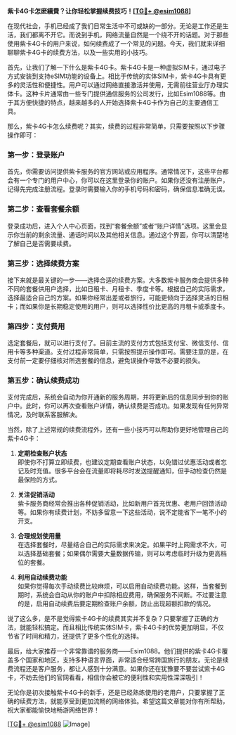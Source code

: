**紫卡4G卡怎麽續費？让你轻松掌握续费技巧！[[TG💪+ @esim1088](https://t.me/s/esim1088)]**

在现代社会，手机已经成了我们日常生活中不可或缺的一部分。无论是工作还是生活，我们都离不开它。而说到手机，网络流量自然是一个绕不开的话题。对于那些使用紫卡4G卡的用户来说，如何续费成了一个常见的问题。今天，我们就来详细聊聊紫卡4G卡的续费方法，以及一些实用的小技巧。

首先，让我们了解一下什么是紫卡4G卡。紫卡4G卡是一种虚拟SIM卡，通过电子方式安装到支持eSIM功能的设备上。相比于传统的实体SIM卡，紫卡4G卡具有更多的灵活性和便捷性。用户可以通过网络直接激活并使用，无需前往营业厅办理实体卡。这种卡片通常由一些专门提供通信服务的公司发行，比如Esim1088等。由于其方便快捷的特点，越来越多的人开始选择紫卡4G卡作为自己的主要通信工具。

那么，紫卡4G卡怎么续费呢？其实，续费的过程非常简单，只需要按照以下步骤操作即可：

### **第一步：登录账户**
首先，你需要访问提供紫卡服务的官方网站或应用程序。通常情况下，这些平台都会有一个专门的用户中心，你可以在这里登录你的账户。如果你还没有注册账户，记得先完成注册流程。登录时需要输入你的手机号码和密码，确保信息准确无误。

### **第二步：查看套餐余额**
登录成功后，进入个人中心页面，找到“套餐余额”或者“账户详情”选项。这里会显示你当前的剩余流量、通话时间以及其他相关信息。通过这个界面，你可以清楚地了解自己是否需要续费。

### **第三步：选择续费方案**
接下来就是最关键的一步——选择合适的续费方案。大多数紫卡服务商会提供多种不同的套餐供用户选择，比如日租卡、月租卡、季度卡等。根据自己的实际需求，选择最适合自己的方案。如果你经常出差或者旅行，可能更倾向于选择灵活的日租卡；而如果你是长期稳定使用的用户，则可以选择性价比更高的月租卡或季度卡。

### **第四步：支付费用**
选定套餐后，就可以进行支付了。目前主流的支付方式包括支付宝、微信支付、信用卡等多种渠道。支付过程非常简单，只需按照提示操作即可。需要注意的是，在支付前一定要仔细核对所选套餐的信息，避免误操作导致不必要的损失。

### **第五步：确认续费成功**
支付完成后，系统会自动为你开通新的服务周期，并将更新后的信息同步到你的账户中。此时，你可以再次查看账户详情，确认续费是否成功。如果发现有任何异常情况，及时联系客服解决。

当然，除了上述常规的续费流程外，还有一些小技巧可以帮助你更好地管理自己的紫卡4G卡：

1. **定期检查账户状态**  
   即使你不打算立即续费，也建议定期查看账户状态，以免错过优惠活动或者忘记及时充值。很多平台会在流量即将耗尽时发送提醒通知，但手动检查仍然是最保险的方式。

2. **关注促销活动**  
   紫卡服务商经常会推出各种促销活动，比如新用户首充优惠、老用户回馈活动等。如果你有续费计划，不妨多留意一下这些活动，说不定能省下一笔不小的开支。

3. **合理规划使用量**  
   在选择套餐时，尽量结合自己的实际需求来决定。如果平时上网需求不大，可以选择基础套餐；如果偶尔需要大量数据传输，则可以考虑临时升级为更高档位的套餐。

4. **利用自动续费功能**  
   如果你觉得每次手动续费比较麻烦，可以启用自动续费功能。这样，当套餐到期时，系统会自动从你的账户中扣除相应费用，确保服务不间断。不过要注意的是，启用自动续费后要定期检查账户余额，防止出现超额扣款的情况。

说了这么多，是不是觉得紫卡4G卡的续费其实并不复杂？只要掌握了正确的方法，就能轻松搞定。而且相比传统实体SIM卡，紫卡4G卡的优势更加明显，不仅节省了时间和精力，还提供了更多个性化的选择。

最后，给大家推荐一个非常靠谱的服务商——Esim1088。他们提供的紫卡4G卡覆盖多个国家和地区，支持多种语言界面，非常适合经常跨国旅行的朋友。无论是续费流程还是客户服务，都让人感到十分满意。如果你还在犹豫要不要尝试紫卡4G卡，不妨去他们的官网看看，相信你会被它的便利性和实用性深深吸引！

无论你是初次接触紫卡4G卡的新手，还是已经熟练使用的老用户，只要掌握了正确的续费方法，就能享受到更加流畅的网络体验。希望这篇文章能对你有所帮助，祝大家都能愉快地畅游网络世界！

[[TG💪+ @esim1088](https://t.me/s/esim1088) ![Image](https://i.postimg.cc/4NQfJmqS/Snipaste-2025-05-13-00-14-12.png)]